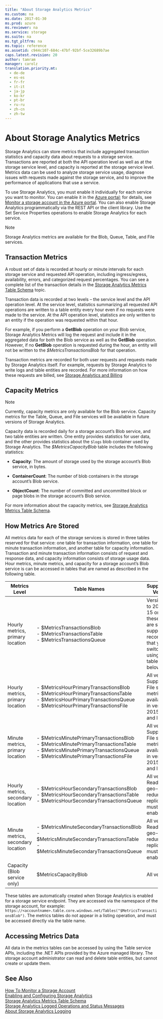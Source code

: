 ```yaml
---
title: "About Storage Analytics Metrics"
ms.custom: na
ms.date: 2017-01-30
ms.prod: azure
ms.reviewer: na
ms.service: storage
ms.suite: na
ms.tgt_pltfrm: na
ms.topic: reference
ms.assetid: c944c107-684c-47bf-92bf-5ce32689b7ae
caps.latest.revision: 20
author: tamram
manager: carolz
translation.priority.mt: 
  - de-de
  - es-es
  - fr-fr
  - it-it
  - ja-jp
  - ko-kr
  - pt-br
  - ru-ru
  - zh-cn
  - zh-tw
---
```

# About Storage Analytics Metrics
Storage Analytics can store metrics that include aggregated transaction statistics and capacity data about requests to a storage service. Transactions are reported at both the API operation level as well as at the storage service level, and capacity is reported at the storage service level. Metrics data can be used to analyze storage service usage, diagnose issues with requests made against the storage service, and to improve the performance of applications that use a service.  
  
 To use Storage Analytics, you must enable it individually for each service you want to monitor. You can enable it in the [Azure portal](https://portal.azure.com/); for details, see [Monitor a storage account in the Azure portal](/azure/storage/storage-monitor-storage-account). You can also enable Storage Analytics programmatically via the REST API or the client library. Use the Set Service Properties operations to enable Storage Analytics for each service.  
  
> [!NOTE]
>  Storage Analytics metrics are available for the Blob, Queue, Table, and File services.  
  
## Transaction Metrics  
 A robust set of data is recorded at hourly or minute intervals for each storage service and requested API operation, including ingress/egress, availability, errors, and categorized request percentages. You can see a complete list of the transaction details in the [Storage Analytics Metrics Table Schema](../fileservices/Storage-Analytics-Metrics-Table-Schema.md) topic.  
  
 Transaction data is recorded at two levels – the service level and the API operation level. At the service level, statistics summarizing all requested API operations are written to a table entity every hour even if no requests were made to the service. At the API operation level, statistics are only written to an entity if the operation was requested within that hour.  
  
 For example, if you perform a **GetBlob** operation on your Blob service, Storage Analytics Metrics will log the request and include it in the aggregated data for both the Blob service as well as the **GetBlob** operation. However, if no **GetBlob** operation is requested during the hour, an entity will not be written to the *$MetricsTransactionsBlob* for that operation.  
  
 Transaction metrics are recorded for both user requests and requests made by Storage Analytics itself. For example, requests by Storage Analytics to write logs and table entities are recorded. For more information on how these requests are billed, see [Storage Analytics and Billing](../fileservices/Storage-Analytics-and-Billing.md)  
  
## Capacity Metrics  
  
> [!NOTE]
>  Currently, capacity metrics are only available for the Blob service. Capacity metrics for the Table, Queue, and File services will be available in future versions of Storage Analytics.  
  
 Capacity data is recorded daily for a storage account’s Blob service, and two table entities are written. One entity provides statistics for user data, and the other provides statistics about the `$logs` blob container used by Storage Analytics. The *$MetricsCapacityBlob* table includes the following statistics:  
  
-   **Capacity**: The amount of storage used by the storage account’s Blob service, in bytes.  
  
-   **ContainerCount**: The number of blob containers in the storage account’s Blob service.  
  
-   **ObjectCount**: The number of committed and uncommitted block or page blobs in the storage account’s Blob service.  
  
 For more information about the capacity metrics, see [Storage Analytics Metrics Table Schema](../fileservices/Storage-Analytics-Metrics-Table-Schema.md).  
  
## How Metrics Are Stored  
 All metrics data for each of the storage services is stored in three tables reserved for that service: one table for transaction information, one table for minute transaction information, and another table for capacity information. Transaction and minute transaction information consists of request and response data, and capacity information consists of storage usage data. Hour metrics, minute metrics, and capacity for a storage account’s Blob service is can be accessed in tables that are named as described in the following table.  
  
|Metrics Level|Table Names|Supported for Versions|  
|-------------------|-----------------|----------------------------|  
|Hourly metrics, primary location|-   $MetricsTransactionsBlob<br />-   $MetricsTransactionsTable<br />-   $MetricsTransactionsQueue|Versions prior to 2013-08-15 only. While these names are still supported, it’s recommended that you switch to using the tables listed below.|  
|Hourly metrics, primary location|-   $MetricsHourPrimaryTransactionsBlob<br />-   $MetricsHourPrimaryTransactionsTable<br />-   $MetricsHourPrimaryTransactionsQueue<br />-   $MetricsHourPrimaryTransactionsFile|All versions. Support for File service metrics is available only in version 2015-04-05 and later.|  
|Minute metrics, primary location|-   $MetricsMinutePrimaryTransactionsBlob<br />-   $MetricsMinutePrimaryTransactionsTable<br />-   $MetricsMinutePrimaryTransactionsQueue<br />-   $MetricsMinutePrimaryTransactionsFile|All versions. Support for File service metrics is available only in version 2015-04-05 and later.|  
|Hourly metrics, secondary location|-   $MetricsHourSecondaryTransactionsBlob<br />-   $MetricsHourSecondaryTransactionsTable<br />-   $MetricsHourSecondaryTransactionsQueue|All versions. Read-access geo-redundant replication must be enabled.|  
|Minute metrics, secondary location|-   $MetricsMinuteSecondaryTransactionsBlob<br />-   $MetricsMinuteSecondaryTransactionsTable<br />-   $MetricsMinuteSecondaryTransactionsQueue|All versions. Read-access geo-redundant replication must be enabled.|  
|Capacity (Blob service only)|$MetricsCapacityBlob|All versions.|  
  
 These tables are automatically created when Storage Analytics is enabled for a storage service endpoint. They are accessed via the namespace of the storage account, for example: `https://<accountname>.table.core.windows.net/Tables("$MetricsTransactionsBlob")`. The metrics tables do not appear in a listing operation, and must be accessed directly via the table name.  
  
## Accessing Metrics Data  
 All data in the metrics tables can be accessed by using the Table service APIs, including the .NET APIs provided by the Azure managed library. The storage account administrator can read and delete table entities, but cannot create or update them.  
  
## See Also  
 [How To Monitor a Storage Account](http://www.windowsazure.com/manage/services/storage/how-to-monitor-a-storage-account/)   
 [Enabling and Configuring Storage Analytics](../fileservices/Enabling-and-Configuring-Storage-Analytics.md)   
 [Storage Analytics Metrics Table Schema](../fileservices/Storage-Analytics-Metrics-Table-Schema.md)   
 [Storage Analytics Logged Operations and Status Messages](../fileservices/Storage-Analytics-Logged-Operations-and-Status-Messages.md)   
 [About Storage Analytics Logging](../fileservices/About-Storage-Analytics-Logging.md)
